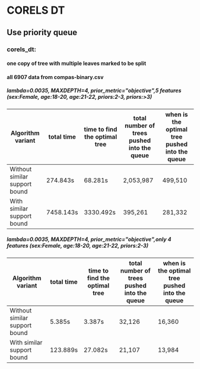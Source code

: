 # CORELS DT

## Use priority queue

### corels_dt:
#### one copy of tree with multiple leaves marked to be split 
#### all 6907 data from compas-binary.csv

##### lambda=0.0035, MAXDEPTH=4, prior_metric="objective",5 features (sex:Female, age:18-20, age:21-22, priors:2-3, priors:>3)
Algorithm variant | total time | time to find the optimal tree | total number of trees pushed into the queue | when is the optimal tree pushed into the queue
  ------------- | ------------- | ------------- | -------------  | -------------
Without similar support bound | 274.843s | 68.281s | 2,053,987 | 499,510
With similar support bound | 7458.143s | 3330.492s | 395,261 | 281,332

##### lambda=0.0035, MAXDEPTH=4, prior_metric="objective",only 4 features (sex:Female, age:18-20, age:21-22, priors:2-3)
Algorithm variant | total time | time to find the optimal tree | total number of trees pushed into the queue | when is the optimal tree pushed into the queue
  ------------- | ------------- | ------------- | -------------  | -------------
Without similar support bound | 5.385s | 3.387s | 32,126 | 16,360
With similar support bound | 123.889s | 27.082s | 21,107 | 13,984
